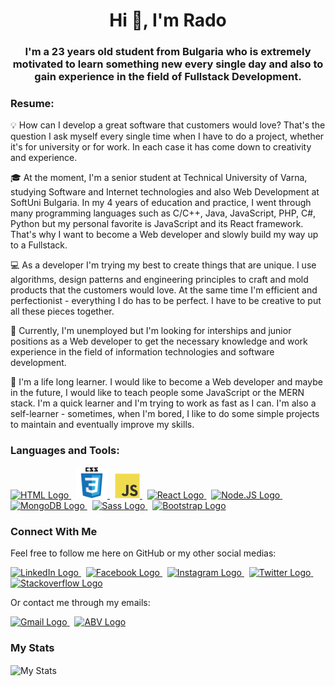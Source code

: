 <h1 align="center">Hi 👋, I'm Rado</h1>
<h3 align="center">I'm a 23 years old student from Bulgaria who is extremely motivated to learn something new every single day and also to gain experience in the field of Fullstack Development.</h3>

<h3 align="left">Resume:</h3>
<p align="left">💡 How can I develop a great software that customers would love? That's the question I ask myself every single time when I have to do а project, whether it's for university or for work. In each case it has come down to creativity and experience.</p>
<p align="left">🎓 At the moment, I'm a senior student at Technical University of Varna, studying Software and Internet technologies and also Web Development at SoftUni Bulgaria. In my 4 years of education and practice, I went through many programming languages such as C/C++, Java, JavaScript, PHP, C#, Python but my personal favorite is JavaScript and its React framework. That's why I want to become a Web developer and slowly build my way up to a Fullstack.</p>
<p align="left">💻 As a developer I'm trying my best to create things that are unique. I use algorithms, design patterns and engineering principles to craft and mold products that the customers would love. At the same time I'm efficient and perfectionist - everything I do has to be perfect. I have to be creative to put all these pieces together.</p>
<p align="left">👨 Currently, I'm unemployed but I'm looking for interships and junior positions as a Web developer to get the necessary knowledge and work experience in the field of information technologies and software development.</p>
<p align="left">👑 I'm a life long learner. I would like to become a Web developer and maybe in the future, I would like to teach people some JavaScript or the MERN stack. I'm a quick learner and I'm trying to work as fast as I can. I'm also a self-learner - sometimes, when I'm bored, I like to do some simple projects to maintain and eventually improve my skills.</p>

<h3 align="left">Languages and Tools:</h3>
<p align="left">
  <a href="https://www.w3.org/html/" target="_blank" rel="noreferrer">
    <img src="https://seeklogo.com/images/H/html5-without-wordmark-color-logo-14D252D878-seeklogo.com.png" alt="HTML Logo" width="35" height="40"/> 
  </a>&nbsp;
  <a href="https://www.w3schools.com/css/" target="_blank" rel="noreferrer">
    <img src="https://raw.githubusercontent.com/devicons/devicon/master/icons/css3/css3-original-wordmark.svg" alt="CSS Logo" width="50" height="50"/> 
  </a>&nbsp;
  <a href="https://developer.mozilla.org/en-US/docs/Web/JavaScript" target="_blank" rel="noreferrer">
    <img src="https://raw.githubusercontent.com/devicons/devicon/master/icons/javascript/javascript-original.svg" alt="JavaScript Logo" width="40" height="40"/>
  </a>&nbsp;
  <a href="https://reactjs.org/" target="_blank" rel="noreferrer">
    <img src="https://upload.wikimedia.org/wikipedia/commons/a/a7/React-icon.svg" alt="React Logo" width="40" height="40"/>
  </a>&nbsp;
  <a href="https://nodejs.org/en/" target="_blank" rel="noreferrer">
    <img src="https://seeklogo.com/images/N/nodejs-logo-FBE122E377-seeklogo.com.png" alt="Node.JS Logo" width="40" height="40"/>
  </a>&nbsp;
  <a href="https://www.mongodb.com/" target="_blank" rel="noreferrer">
    <img src="https://seeklogo.com/images/M/mongodb-logo-4A71340576-seeklogo.com.png" alt="MongoDB Logo" width="90" height="40"/>
  </a>&nbsp;
  <a href="https://sass-lang.com/" target="_blank" rel="noreferrer">
    <img src="https://seeklogo.com/images/S/sass-logo-E41E7734A8-seeklogo.com.png" alt="Sass Logo" width="50" height="40"/>
  </a>&nbsp;
  <a href="https://getbootstrap.com/docs/5.0/getting-started/introduction/" target="_blank" rel="noreferrer">
    <img src="https://seeklogo.com/images/B/bootstrap-5-logo-85A1F11F4F-seeklogo.com.png" alt="Bootstrap Logo" width="50" height="40"/>
  </a>
</p>

<h3 align="left">Connect With Me</h3>
<p align="left">Feel free to follow me here on GitHub or my other social medias:</p>
<p align="left">
  <a href = "https://www.linkedin.com/in/radokolev/">
    <img src="https://seeklogo.com/images/L/linkedin-new-2020-logo-E14A5D55ED-seeklogo.com.png" alt="LinkedIn Logo" width="40" height="40"/>
  </a>&nbsp;
  <a href = "https://www.facebook.com/radoslavkolev99/">
    <img src="https://seeklogo.com/images/F/facebook-icon-logo-AEF3A8F447-seeklogo.com.png" alt="Facebook Logo" width="40" height="40"/>
  </a>&nbsp;
  <a href = "https://www.instagram.com/radogotstyle/">
    <img src="https://seeklogo.com/images/I/instagram-new-2016-logo-D9D42A0AD4-seeklogo.com.png" alt="Instagram Logo" width="40" height="40"/>
  </a>&nbsp;
  <a href = "https://twitter.com/RadoslavKolev15">
    <img src="https://seeklogo.com/images/T/twitter-2012-positive-logo-916EDF1309-seeklogo.com.png" alt="Twitter Logo" width="40" height="40"/>
  </a>&nbsp;
  <a href = "https://stackoverflow.com/users/18251841/radoslav-kolev">
    <img src="https://seeklogo.com/images/S/stack-overflow-logo-AC73FF9063-seeklogo.com.png" alt="Stackoverflow Logo" width="40" height="40"/>
  </a>
</p>
<p align="left">Or contact me through my emails:</p>
<p align="left">
  <a href="mailto:radoslav.kolev02@gmail.com">
    <img src="https://seeklogo.com/images/G/gmail-new-2020-logo-32DBE11BB4-seeklogo.com.png" alt="Gmail Logo" width="45" height="40"/>
  </a>&nbsp;
  <a href="mailto:radoslav.kolev@abv.bg">
    <img src="https://img.abv.bg/abvmobile/i/abv-logo-iPhone.png" alt="ABV Logo" width="90" height="40"/>
  </a>
</p>

<h3 align="left">My Stats</h3>
<p>
  <img align="center" src="https://github-readme-stats.vercel.app/api?username=RadoslavKolev&show_icons=true&theme=radical" alt="My Stats" />
</p>
